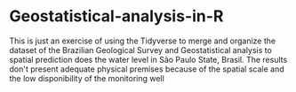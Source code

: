 # Geostatistical-analysis-in-R

This is just an exercise of using the Tidyverse to merge and organize the dataset of the Brazilian Geological Survey and Geostatistical analysis to spatial prediction does the water level in São Paulo State, Brasil. The results don't present adequate physical premises because of the spatial scale and the low disponibility of the monitoring well
